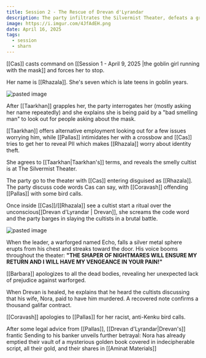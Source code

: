 ```yaml
---
title: Session 2 - The Rescue of Drevan d'Lyrandar
description: The party infiltrates the Silvermist Theater, defeats a group of cultists performing a ritual, and rescues Drevan. They discover his wife commissioned the assassination and looted everything in their vault including a mysterious golden book and their shares in Aminat Materials.
image: https://i.imgur.com/4JfAdEH.png
date: April 16, 2025
tags:
  - session
  - sharn
---
```


[[Cas]] casts command on [[Session 1 - April 9, 2025 |the goblin girl running with the mask]] and forces her to stop.

Her name is [[Rhazala]]. She's seven which is late teens in goblin years.

![pasted image](https://i.imgur.com/4JfAdEH.png)

After [[Taarkhan]] grapples her, the party interrogates her (mostly asking her name repeatedly) and she explains she is being paid by a "bad smelling man" to look out for people asking about the mask.

[[Taarkhan]] offers alternative employment looking out for a few issues worrying him, while [[Pallas]] intimidates her with a crossbow and [[Cas]] tries to get her to reveal PII which makes [[Rhazala]] worry about identity theft.

She agrees to [[Taarkhan|Taarkhan's]] terms, and reveals the smelly cultist is at The Silvermist Theater.

The party go to the theater with [[Cas]] entering disguised as [[Rhazala]]. The party discuss code words Cas can say, with [[Coravash]] offending [[Pallas]] with some bird calls.

Once inside [[Cas]]/[[Rhazala]] see a cultist start a ritual over the unconscious[[Drevan d'Lyrandar | Drevan]], she screams the code word and the party barges in slaying the cultists in a brutal battle.

![pasted image](https://i.imgur.com/t51UZlM.png)

When the leader, a warforged named Echo, falls a silver metal sphere erupts from his chest and streaks toward the door. His voice booms throughout the theater: **"THE SHAPER OF NIGHTMARES WILL ENSURE MY RETURN AND I WILL HAVE MY VENGEANCE IN YOUR PAIN!"**

[[Barbara]] apologizes to all the dead bodies, revealing her unexpected lack of prejudice against warforged.

When Drevan is healed, he explains that he heard the cultists discussing that his wife, Nora, paid to have him murdered. A recovered note confirms a thousand galifar contract.

[[Coravash]] apologies to [[Pallas]] for her racist, anti-Kenku bird calls.

After some legal advice from [[Pallas]], [[Drevan d'Lyrandar|Drevan's]] frantic Sending to his banker unveils further betrayal: Nora has already emptied their vault of a mysterious golden book covered in indecipherable script, all their gold, and their shares in [[Aminat Materials]]
